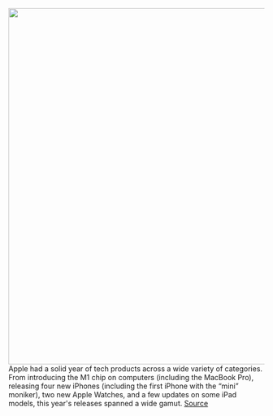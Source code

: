 <img src='https://cdn.vox-cdn.com/thumbor/CVRULp_-XQbr68Zp8vvIQTCET0U=/0x0:2040x1360/1200x800/filters:focal(857x517:1183x843)/cdn.vox-cdn.com/uploads/chorus_image/image/68522345/cwelch_201114_4292_0005.0.0.jpg' width='700px' /><br/>
Apple had a solid year of tech products across a wide variety of categories. From introducing the M1 chip on computers (including the MacBook Pro), releasing four new iPhones (including the first iPhone with the “mini” moniker), two new Apple Watches, and a few updates on some iPad models, this year's releases spanned a wide gamut.
<a href='https://www.theverge.com/good-deals/2020/12/16/22177014/mac-mini-m1-chip-ipad-pro-deal-sale'> Source <a/>